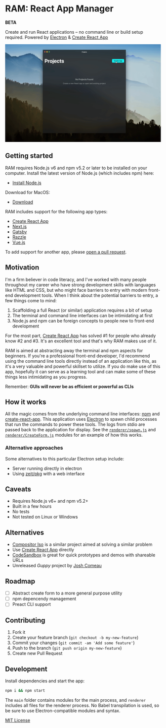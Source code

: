 
# RAM: React App Manager

**BETA**

Create and run React applications – no command line or build setup required.
Powered by [Electron][electron] & [Create React App][cra]

<img src='docs/ram.gif' />

## Getting started

RAM requires Node.js v6 and npm v5.2 or later to be installed on your computer.
Install the latest version of Node.js (which includes npm) here:

- [Install Node.js][node]

Download for MacOS:

- [Download][download]

[download]: https://github.com/jxnblk/ram/releases/latest

RAM includes support for the following app types:

- [Create React App][cra]
- [Next.js][nextjs]
- [Gatsby][gatsby]
- [Razzle][razzle]
- [Vue.js][vuejs]

To add support for another app, please [open a pull request](#contributing).

## Motivation

I'm a firm believer in code literacy,
and I've worked with many people throughout my career who have strong development skills with languages like HTML and CSS,
but who might face barriers to entry with modern front-end development tools.
When I think about the potential barriers to entry, a few things come to mind:

1. Scaffolding a full React (or similar) application requires a bit of setup
2. The terminal and command line interfaces can be intimidating at first
3. Node.js and npm can be foreign concepts to people new to front-end development

For the most part, [Create React App][cra] has solved #1 for people who already know #2 and #3.
It's an excellent tool and that's why RAM makes use of it.

RAM is aimed at abstracting away the terminal and npm aspects for beginners.
If you're a professional front-end developer, I'd recommend using the command line tools directly instead of an application like this,
as it's a very valuable and powerful skillset to utilize.
If you do make use of this app, hopefully it can serve as a learning tool and can make some of these things less intimidating as you progress.

Remember: **GUIs will never be as efficient or powerful as CLIs**

## How it works

All the magic comes from the underlying command line interfaces: [npm][npm] and [create-react-app][cra].
This application uses [Electron][electron] to spawn child processes that run the commands to power these tools.
The logs from stdio are passed back to the application for display.
See the [`renderer/spawn.js`](renderer/spawn.js) and [`renderer/CreateForm.js`](renderer/CreateForm.js) modules for an example of how this works.

### Alternative approaches

Some alternatives to this particular Electron setup include:

- Server running directly in electron
- Using [zeit/pkg][pkg] with a web interface

## Caveats

- Requires Node.js v6+ and npm v5.2+
- Built in a few hours
- No tests
- Not tested on Linux or Windows


## Alternatives

- [Compositor Iso][iso] is a similar project aimed at solving a similar problem
- Use [Create React App][cra] directly
- [CodeSandbox][sandbox] is great for quick prototypes and demos with shareable URLs
- Unreleased *Guppy* project by [Josh Comeau](https://mobile.twitter.com/JoshWComeau/status/1003060061113995264)


## Roadmap

- [ ] Abstract create form to a more general purpose utility
- [ ] npm depencendy management
- [ ] Preact CLI support

## Contributing

1. Fork it
2. Create your feature branch (`git checkout -b my-new-feature`)
3. Commit your changes (`git commit -am 'Add some feature'`)
4. Push to the branch (`git push origin my-new-feature`)
5. Create new Pull Request

## Development

Install dependencies and start the app:

```sh
npm i && npm start
```

The `main` folder contains modules for the main process,
and `renderer` includes all files for the renderer process.
No Babel transpilation is used, so be sure to use Electron-compatible modules and syntax.

[MIT License](LICENSE.md)

[iso]: https://github.com/c8r/iso
[electron]: https://github.com/electron/electron
[cra]: https://github.com/facebook/create-react-app
[npm]: https://github.com/npm/npm
[node]: https://nodejs.org/en/
[pkg]: https://github.com/zeit/pkg
[sandbox]: https://codesandbox.io

[nextjs]: https://github.com/zeit/next.js/
[create-next-app]: https://github.com/segmentio/create-next-app
[gatsby]: https://github.com/gatsbyjs/gatsby
[razzle]: https://github.com/jaredpalmer/razzle
[vuejs]: https://github.com/vuejs/vue
